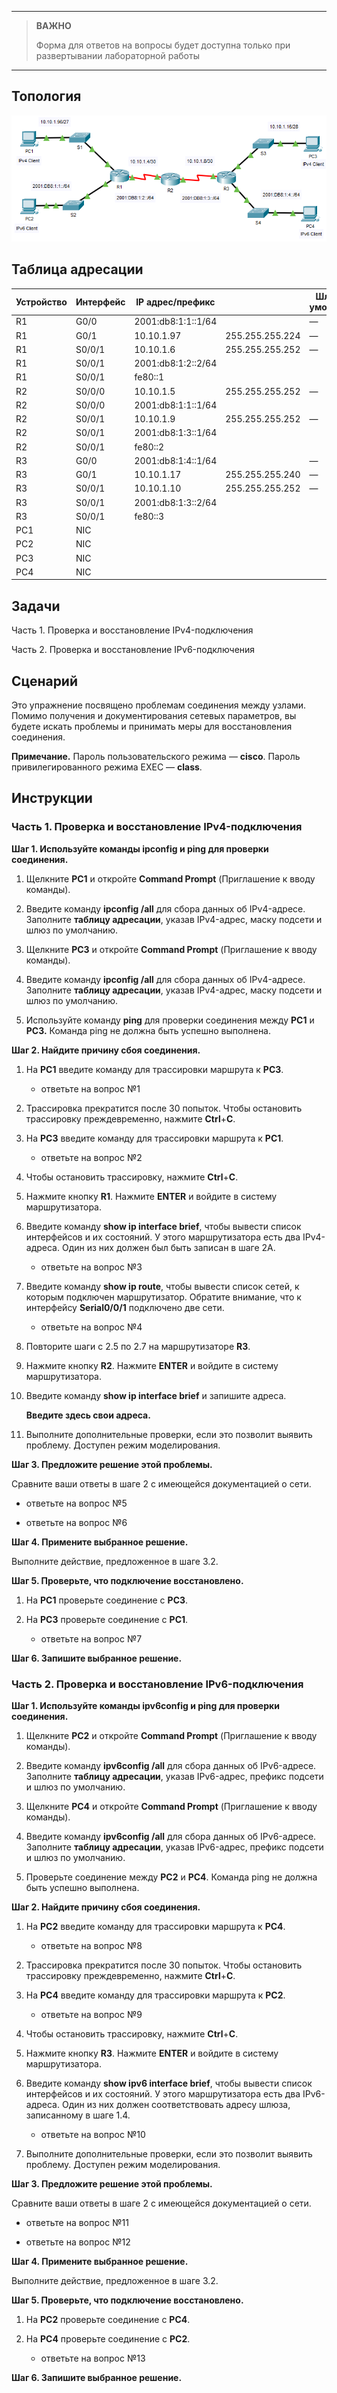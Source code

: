 
---

> **ВАЖНО**
> 
> Форма для ответов на вопросы будет доступна только при развертывании лабораторной работы 

---

## Топология

![](./assets/topology.png)

## Таблица адресации

| Устройство | Интерфейс | IP адрес/префикс   |                 | Шлюз по умолчанию |
|------------|-----------|--------------------|-----------------|-------------------|
| R1         | G0/0      | 2001:db8:1:1::1/64 |                 | —                 |
| R1         | G0/1      | 10.10.1.97         | 255.255.255.224 | —                 |
| R1         | S0/0/1    | 10.10.1.6          | 255.255.255.252 | —                 |
| R1         | S0/0/1    | 2001:db8:1:2::2/64 |                 |                   |
| R1         | S0/0/1    | fe80::1            |                 |                   |
| R2         | S0/0/0    | 10.10.1.5          | 255.255.255.252 | —                 |
| R2         | S0/0/0    | 2001:db8:1:1::1/64 |                 |                   |
| R2         | S0/0/1    | 10.10.1.9          | 255.255.255.252 | —                 |
| R2         | S0/0/1    | 2001:db8:1:3::1/64 |                 |                   |
| R2         | S0/0/1    | fe80::2            |                 |                   |
| R3         | G0/0      | 2001:db8:1:4::1/64 |                 | —                 |
| R3         | G0/1      | 10.10.1.17         | 255.255.255.240 | —                 |
| R3         | S0/0/1    | 10.10.1.10         | 255.255.255.252 | —                 |
| R3         | S0/0/1    | 2001:db8:1:3::2/64 |                 |                   |
| R3         | S0/0/1    | fe80::3            |                 |                   |
| PC1        | NIC       |                    |                 |                   |
| PC2        | NIC       |                    |                 |                   |
| PC3        | NIC       |                    |                 |                   |
| PC4        | NIC       |                    |                 |                   |

## Задачи

Часть 1. Проверка и восстановление IPv4-подключения

Часть 2. Проверка и восстановление IPv6-подключения

## Сценарий

Это упражнение посвящено проблемам соединения между узлами. Помимо получения и документирования сетевых параметров, вы будете искать проблемы и принимать меры для восстановления соединения.

**Примечание.** Пароль пользовательского режима — **cisco**. Пароль привилегированного режима EXEC — **class**.

## Инструкции

### Часть 1. Проверка и восстановление IPv4-подключения

**Шаг 1. Используйте команды ipconfig и ping для проверки соединения.**

1.  Щелкните **PC1** и откройте **Command Prompt** (Приглашение к вводу команды).

2.  Введите команду **ipconfig /all** для сбора данных об IPv4-адресе. Заполните **таблицу адресации**, указав IPv4-адрес, маску подсети и шлюз по умолчанию.

3.  Щелкните **PC3** и откройте **Command Prompt** (Приглашение к вводу команды).

4.  Введите команду **ipconfig /all** для сбора данных об IPv4-адресе. Заполните **таблицу адресации**, указав IPv4-адрес, маску подсети и шлюз по умолчанию.

5.  Используйте команду **ping** для проверки соединения между **PC1** и **PC3.** Команда ping не должна быть успешно выполнена.

**Шаг 2. Найдите причину сбоя соединения.**

1.  На **PC1** введите команду для трассировки маршрута к **PC3**.

    - ответьте на вопрос №1

2.  Трассировка прекратится после 30 попыток. Чтобы остановить трассировку преждевременно, нажмите **Ctrl**+**C**.

3.  На **PC3** введите команду для трассировки маршрута к **PC1**.

    - ответьте на вопрос №2

4.  Чтобы остановить трассировку, нажмите **Ctrl**+**C**.

5.  Нажмите кнопку **R1**. Нажмите **ENTER** и войдите в систему маршрутизатора.

6.  Введите команду **show ip interface brief**, чтобы вывести список интерфейсов и их состояний. У этого маршрутизатора есть два IPv4-адреса. Один из них должен был быть записан в шаге 2А.

    - ответьте на вопрос №3

7.  Введите команду **show ip route**, чтобы вывести список сетей, к которым подключен маршрутизатор. Обратите внимание, что к интерфейсу **Serial0/0/1** подключено две сети.

    - ответьте на вопрос №4

8.  Повторите шаги с 2.5 по 2.7 на маршрутизаторе **R3**.

9.  Нажмите кнопку **R2**. Нажмите **ENTER** и войдите в систему маршрутизатора.

10. Введите команду **show ip interface brief** и запишите адреса.

    **Введите здесь свои адреса.**

11. Выполните дополнительные проверки, если это позволит выявить проблему. Доступен режим моделирования.

**Шаг 3. Предложите решение этой проблемы.**

Сравните ваши ответы в шаге 2 с имеющейся документацией о сети.

- ответьте на вопрос №5

- ответьте на вопрос №6

**Шаг 4. Примените выбранное решение.**

Выполните действие, предложенное в шаге 3.2.

**Шаг 5. Проверьте, что подключение восстановлено.**

1.  На **PC1** проверьте соединение с **PC3**.

2.  На **PC3** проверьте соединение с **PC1**.

    - ответьте на вопрос №7

**Шаг 6. Запишите выбранное решение.**

### Часть 2. Проверка и восстановление IPv6-подключения

**Шаг 1. Используйте команды ipv6config и ping для проверки соединения.**

1.  Щелкните **PC2** и откройте **Command Prompt** (Приглашение к вводу команды).

2.  Введите команду **ipv6config /all** для сбора данных об IPv6-адресе. Заполните **таблицу адресации**, указав IPv6-адрес, префикс подсети и шлюз по умолчанию.

3.  Щелкните **PC4** и откройте **Command Prompt** (Приглашение к вводу команды).

4.  Введите команду **ipv6config /all** для сбора данных об IPv6-адресе. Заполните **таблицу адресации**, указав IPv6-адрес, префикс подсети и шлюз по умолчанию.

5.  Проверьте соединение между **PC2** и **PC4**. Команда ping не должна быть успешно выполнена.

**Шаг 2. Найдите причину сбоя соединения.**

1.  На **PC2** введите команду для трассировки маршрута к **PC4**.

    - ответьте на вопрос №8

2.  Трассировка прекратится после 30 попыток. Чтобы остановить трассировку преждевременно, нажмите **Ctrl**+**C**.

3.  На **PC4** введите команду для трассировки маршрута к **PC2**.

    - ответьте на вопрос №9

4.  Чтобы остановить трассировку, нажмите **Ctrl**+**C**.

5.  Нажмите кнопку **R3**. Нажмите **ENTER** и войдите в систему маршрутизатора.

6.  Введите команду **show ipv6 interface brief**, чтобы вывести список интерфейсов и их состояний. У этого маршрутизатора есть два IPv6-адреса. Один из них должен соответствовать адресу шлюза, записанному в шаге 1.4.

    - ответьте на вопрос №10

7.  Выполните дополнительные проверки, если это позволит выявить проблему. Доступен режим моделирования.

**Шаг 3. Предложите решение этой проблемы.**

Сравните ваши ответы в шаге 2 с имеющейся документацией о сети.

- ответьте на вопрос №11

- ответьте на вопрос №12

**Шаг 4. Примените выбранное решение.**

Выполните действие, предложенное в шаге 3.2.

**Шаг 5. Проверьте, что подключение восстановлено.**

1.  На **PC2** проверьте соединение с **PC4**.

2.  На **PC4** проверьте соединение с **PC2**.

    - ответьте на вопрос №13

**Шаг 6. Запишите выбранное решение.**

<!-- [Скачать файл Packet Tracer для локального запуска](./assets/13.2.7-lab.pka) -->

